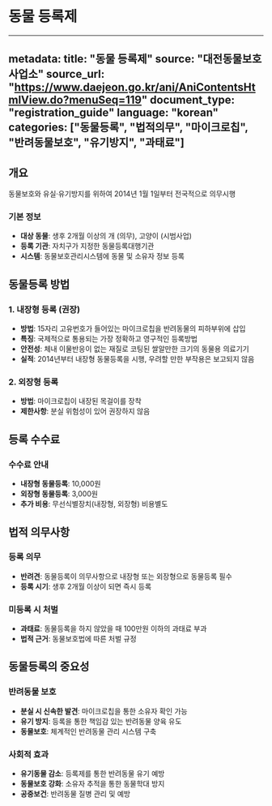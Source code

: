 # 동물 등록제

---
metadata:
  title: "동물 등록제"
  source: "대전동물보호사업소"
  source_url: "https://www.daejeon.go.kr/ani/AniContentsHtmlView.do?menuSeq=119"
  document_type: "registration_guide"
  language: "korean"
  categories: ["동물등록", "법적의무", "마이크로칩", "반려동물보호", "유기방지", "과태료"]
---

## 개요
동물보호와 유실·유기방지를 위하여 2014년 1월 1일부터 전국적으로 의무시행

### 기본 정보
- **대상 동물**: 생후 2개월 이상의 개 (의무), 고양이 (시범사업)
- **등록 기관**: 자치구가 지정한 동물등록대행기관
- **시스템**: 동물보호관리시스템에 동물 및 소유자 정보 등록



## 동물등록 방법

### 1. 내장형 등록 (권장)
- **방법**: 15자리 고유번호가 들어있는 마이크로칩을 반려동물의 피하부위에 삽입
- **특징**: 국제적으로 통용되는 가장 정확하고 영구적인 등록방법
- **안전성**: 체내 이물반응이 없는 재질로 코팅된 쌀알만한 크기의 동물용 의료기기
- **실적**: 2014년부터 내장형 동물등록을 시행, 우려할 만한 부작용은 보고되지 않음

### 2. 외장형 등록
- **방법**: 마이크로칩이 내장된 목걸이를 장착
- **제한사항**: 분실 위험성이 있어 권장하지 않음


## 등록 수수료

### 수수료 안내
- **내장형 동물등록**: 10,000원
- **외장형 동물등록**: 3,000원
- **추가 비용**: 무선식별장치(내장형, 외장형) 비용별도


## 법적 의무사항

### 등록 의무
- **반려견**: 동물등록이 의무사항으로 내장형 또는 외장형으로 동물등록 필수
- **등록 시기**: 생후 2개월 이상이 되면 즉시 등록

### 미등록 시 처벌
- **과태료**: 동물등록을 하지 않았을 때 100만원 이하의 과태료 부과
- **법적 근거**: 동물보호법에 따른 처벌 규정


## 동물등록의 중요성

### 반려동물 보호
- **분실 시 신속한 발견**: 마이크로칩을 통한 소유자 확인 가능
- **유기 방지**: 등록을 통한 책임감 있는 반려동물 양육 유도
- **동물보호**: 체계적인 반려동물 관리 시스템 구축

### 사회적 효과
- **유기동물 감소**: 등록제를 통한 반려동물 유기 예방
- **동물보호 강화**: 소유자 추적을 통한 동물학대 방지
- **공중보건**: 반려동물 질병 관리 및 예방


